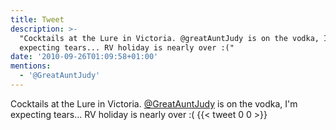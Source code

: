 ```yaml
---
title: Tweet
description: >-
  "Cocktails at the Lure in Victoria. @greatAuntJudy is on the vodka, I'm
  expecting tears... RV holiday is nearly over :("
date: '2010-09-26T01:09:58+01:00'
mentions:
  - '@GreatAuntJudy'
---
```

Cocktails at the Lure in Victoria. [@GreatAuntJudy](https://twitter.com/@GreatAuntJudy) is on the vodka, I'm expecting tears... RV holiday is nearly over :(
      {{< tweet 0 0 >}}
    
